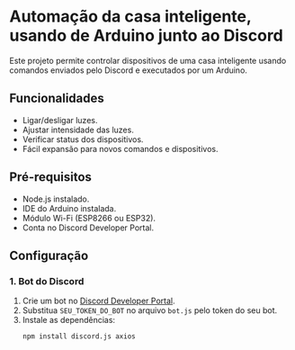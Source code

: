 # Automação da casa inteligente, usando de Arduino junto ao Discord

Este projeto permite controlar dispositivos de uma casa inteligente usando comandos enviados pelo Discord e executados por um Arduino.

## Funcionalidades
- Ligar/desligar luzes.
- Ajustar intensidade das luzes.
- Verificar status dos dispositivos.
- Fácil expansão para novos comandos e dispositivos.

## Pré-requisitos
- Node.js instalado.
- IDE do Arduino instalada.
- Módulo Wi-Fi (ESP8266 ou ESP32).
- Conta no Discord Developer Portal.

## Configuração

### 1. Bot do Discord
1. Crie um bot no [Discord Developer Portal](https://discord.com/developers/applications).
2. Substitua `SEU_TOKEN_DO_BOT` no arquivo `bot.js` pelo token do seu bot.
3. Instale as dependências:
   ```bash
   npm install discord.js axios
